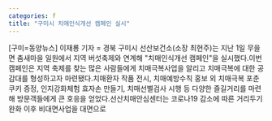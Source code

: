 ```yaml
---
categories: f
title: "구미시 치매인식개선 캠페인 실시"
---
```

[구미=동양뉴스] 이재룡 기자 = 경북 구미시 선산보건소(소장 최현주)는 지난 1일 무을면 춤새마을 일원에서 지역 버섯축제와 연계해 "치매인식개선 캠페인"을 실시했다.이번 캠페인은 지역 축제를 찾는 많은 사람들에게 치매극복사업을 알리고 치매극복에 대한 공감대를 형성하고자 마련됐다.치매환자 작품 전시, 치매예방수칙 홍보 외 치매극복 포춘쿠키 증정, 인지강화체험 효자손 만들기, 치매선별검사 시행 등 다양한 즐길거리를 마련해 방문객들에게 큰 호응을 얻었다.선산치매안심센터는 코로나19 감소에 따른 거리두기 완화 이후 비대면사업을 대면으로